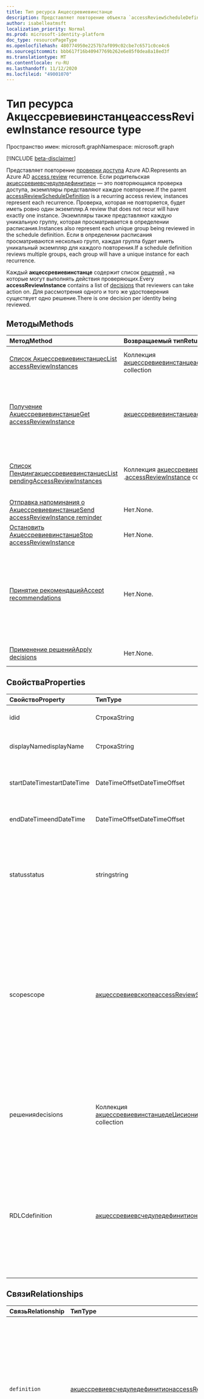 ```yaml
---
title: Тип ресурса Акцессревиевинстанце
description: Представляет повторение объекта `accessReviewScheduleDefinition` .
author: isabelleatmsft
localization_priority: Normal
ms.prod: microsoft-identity-platform
doc_type: resourcePageType
ms.openlocfilehash: 480774950e2257b7af099c02cbe7c6571c0ce4c6
ms.sourcegitcommit: bbb617f16b40947769b262e6e85f0dea8a18ed3f
ms.translationtype: MT
ms.contentlocale: ru-RU
ms.lasthandoff: 11/12/2020
ms.locfileid: "49001070"
---
```

# <a name="accessreviewinstance-resource-type"></a><span data-ttu-id="da964-103">Тип ресурса Акцессревиевинстанце</span><span class="sxs-lookup"><span data-stu-id="da964-103">accessReviewInstance resource type</span></span>

<span data-ttu-id="da964-104">Пространство имен: microsoft.graph</span><span class="sxs-lookup"><span data-stu-id="da964-104">Namespace: microsoft.graph</span></span>

[!INCLUDE [beta-disclaimer](../../includes/beta-disclaimer.md)]

<span data-ttu-id="da964-105">Представляет повторение [проверки доступа](accessreviewsv2-root.md) Azure AD.</span><span class="sxs-lookup"><span data-stu-id="da964-105">Represents an Azure AD [access review](accessreviewsv2-root.md) recurrence.</span></span> <span data-ttu-id="da964-106">Если родительская [акцессревиевсчедуледефинитион](accessreviewscheduledefinition.md) — это повторяющаяся проверка доступа, экземпляры представляют каждое повторение.</span><span class="sxs-lookup"><span data-stu-id="da964-106">If the parent [accessReviewScheduleDefinition](accessreviewscheduledefinition.md) is a recurring access review, instances represent each recurrence.</span></span> <span data-ttu-id="da964-107">Проверка, которая не повторяется, будет иметь ровно один экземпляр.</span><span class="sxs-lookup"><span data-stu-id="da964-107">A review that does not recur will have exactly one instance.</span></span> <span data-ttu-id="da964-108">Экземпляры также представляют каждую уникальную группу, которая просматривается в определении расписания.</span><span class="sxs-lookup"><span data-stu-id="da964-108">Instances also represent each unique group being reviewed in the schedule definition.</span></span> <span data-ttu-id="da964-109">Если в определении расписания просматриваются несколько групп, каждая группа будет иметь уникальный экземпляр для каждого повторения.</span><span class="sxs-lookup"><span data-stu-id="da964-109">If a schedule definition reviews multiple groups, each group will have a unique instance for each recurrence.</span></span>

<span data-ttu-id="da964-110">Каждый **акцессревиевинстанце** содержит список [решений](accessreviewinstancedecisionitem.md) , на которые могут выполнять действия проверяющих.</span><span class="sxs-lookup"><span data-stu-id="da964-110">Every **accessReviewInstance** contains a list of [decisions](accessreviewinstancedecisionitem.md) that reviewers can take action on.</span></span> <span data-ttu-id="da964-111">Для рассмотрения одного и того же удостоверения существует одно решение.</span><span class="sxs-lookup"><span data-stu-id="da964-111">There is one decision per identity being reviewed.</span></span>

## <a name="methods"></a><span data-ttu-id="da964-112">Методы</span><span class="sxs-lookup"><span data-stu-id="da964-112">Methods</span></span>

| <span data-ttu-id="da964-113">Метод</span><span class="sxs-lookup"><span data-stu-id="da964-113">Method</span></span> | <span data-ttu-id="da964-114">Возвращаемый тип</span><span class="sxs-lookup"><span data-stu-id="da964-114">Return Type</span></span> | <span data-ttu-id="da964-115">Описание</span><span class="sxs-lookup"><span data-stu-id="da964-115">Description</span></span> |
|:---------------|:--------|:----------|
|[<span data-ttu-id="da964-116">Список Акцессревиевинстанцес</span><span class="sxs-lookup"><span data-stu-id="da964-116">List accessReviewInstances</span></span>](../api/accessreviewinstance-list.md) | <span data-ttu-id="da964-117">Коллекция [акцессревиевинстанце](accessreviewinstance.md)</span><span class="sxs-lookup"><span data-stu-id="da964-117">[accessReviewInstance](accessreviewinstance.md) collection</span></span> | <span data-ttu-id="da964-118">Получение списка объектов [акцессревиевинстанце](../resources/accessreviewinstance.md) и их свойств.</span><span class="sxs-lookup"><span data-stu-id="da964-118">Get a list of the [accessReviewInstance](../resources/accessreviewinstance.md) objects and their properties.</span></span> |
|[<span data-ttu-id="da964-119">Получение Акцессревиевинстанце</span><span class="sxs-lookup"><span data-stu-id="da964-119">Get accessReviewInstance</span></span>](../api/accessreviewinstance-get.md) | [<span data-ttu-id="da964-120">акцессревиевинстанце</span><span class="sxs-lookup"><span data-stu-id="da964-120">accessReviewInstance</span></span>](accessreviewinstance.md) | <span data-ttu-id="da964-121">Возвращает Акцессревиевинстанце для Акцессревиевсчедуледефинитион.</span><span class="sxs-lookup"><span data-stu-id="da964-121">Returns accessReviewInstance for an accessReviewScheduleDefinition.</span></span> <span data-ttu-id="da964-122">Не включает в объект связанное АкцессревиевинстанцедеЦисионитем.</span><span class="sxs-lookup"><span data-stu-id="da964-122">Does not include associated accessReviewInstanceDecisionItem\`s in the object.</span></span> |
|[<span data-ttu-id="da964-123">Список Пендингакцессревиевинстанцес</span><span class="sxs-lookup"><span data-stu-id="da964-123">List pendingAccessReviewInstances</span></span>](../api/accessreviewinstance-pendingaccessreviewinstances.md) | <span data-ttu-id="da964-124">Коллекция [акцессревиевинстанце](accessreviewinstance.md) .</span><span class="sxs-lookup"><span data-stu-id="da964-124">[accessReviewInstance](accessreviewinstance.md) collection.</span></span> | <span data-ttu-id="da964-125">Получение всех ожидающих Акцессревиевинстанце ресурсов, назначенных вызывающему пользователю.</span><span class="sxs-lookup"><span data-stu-id="da964-125">Get all pending accessReviewInstance resources assigned to the calling user.</span></span> |
|[<span data-ttu-id="da964-126">Отправка напоминания о Акцессревиевинстанце</span><span class="sxs-lookup"><span data-stu-id="da964-126">Send accessReviewInstance reminder</span></span>](../api/accessreviewinstance-sendreminder.md) | <span data-ttu-id="da964-127">Нет.</span><span class="sxs-lookup"><span data-stu-id="da964-127">None.</span></span> | <span data-ttu-id="da964-128">Отправьте напоминание рецензентам Акцессревиевинстанце.</span><span class="sxs-lookup"><span data-stu-id="da964-128">Send a reminder to the reviewers of an accessReviewInstance.</span></span> |
|[<span data-ttu-id="da964-129">Остановить Акцессревиевинстанце</span><span class="sxs-lookup"><span data-stu-id="da964-129">Stop accessReviewInstance</span></span>](../api/accessreviewinstance-stop.md) | <span data-ttu-id="da964-130">Нет.</span><span class="sxs-lookup"><span data-stu-id="da964-130">None.</span></span> | <span data-ttu-id="da964-131">Вручную остановите Акцессревиевинстанце.</span><span class="sxs-lookup"><span data-stu-id="da964-131">Manually stop an accessReviewInstance.</span></span> |
|[<span data-ttu-id="da964-132">Принятие рекомендаций</span><span class="sxs-lookup"><span data-stu-id="da964-132">Accept recommendations</span></span>](../api/accessreviewinstance-acceptrecommendations.md) | <span data-ttu-id="da964-133">Нет.</span><span class="sxs-lookup"><span data-stu-id="da964-133">None.</span></span> | <span data-ttu-id="da964-134">Позволяет вызывающему пользователю принимать рекомендации по решению для каждого Нотревиевед АкцессревиевинстанцедеЦисионитем, на которые они пересматриваются для определенного Акцессревиевинстанце.</span><span class="sxs-lookup"><span data-stu-id="da964-134">Allows the calling user to accept the decision recommendation for each NotReviewed accessReviewInstanceDecisionItem that they are the reviewer on for a specific accessReviewInstance.</span></span> |
|[<span data-ttu-id="da964-135">Применение решений</span><span class="sxs-lookup"><span data-stu-id="da964-135">Apply decisions</span></span>](../api/accessreviewinstance-applydecisions.md) | <span data-ttu-id="da964-136">Нет.</span><span class="sxs-lookup"><span data-stu-id="da964-136">None.</span></span> | <span data-ttu-id="da964-137">Вручную применяйте решение для Акцессревиевинстанце.</span><span class="sxs-lookup"><span data-stu-id="da964-137">Manually apply decision on an accessReviewInstance.</span></span> |



## <a name="properties"></a><span data-ttu-id="da964-138">Свойства</span><span class="sxs-lookup"><span data-stu-id="da964-138">Properties</span></span>
| <span data-ttu-id="da964-139">Свойство</span><span class="sxs-lookup"><span data-stu-id="da964-139">Property</span></span> | <span data-ttu-id="da964-140">Тип</span><span class="sxs-lookup"><span data-stu-id="da964-140">Type</span></span> | <span data-ttu-id="da964-141">Описание</span><span class="sxs-lookup"><span data-stu-id="da964-141">Description</span></span> |
| :-------------------------| :---------------------------------- | :---------- |
| <span data-ttu-id="da964-142">id</span><span class="sxs-lookup"><span data-stu-id="da964-142">id</span></span> | <span data-ttu-id="da964-143">Строка</span><span class="sxs-lookup"><span data-stu-id="da964-143">String</span></span> | <span data-ttu-id="da964-144">Уникальный идентификатор экземпляра.</span><span class="sxs-lookup"><span data-stu-id="da964-144">Unique identifier of the instance.</span></span> |
| <span data-ttu-id="da964-145">displayName</span><span class="sxs-lookup"><span data-stu-id="da964-145">displayName</span></span> | <span data-ttu-id="da964-146">Строка</span><span class="sxs-lookup"><span data-stu-id="da964-146">String</span></span> | <span data-ttu-id="da964-147">Имя родительского Акцессревиевсчедуледефинитион.</span><span class="sxs-lookup"><span data-stu-id="da964-147">Name of the parent accessReviewScheduleDefinition.</span></span> |
| <span data-ttu-id="da964-148">startDateTime</span><span class="sxs-lookup"><span data-stu-id="da964-148">startDateTime</span></span> | <span data-ttu-id="da964-149">DateTimeOffset</span><span class="sxs-lookup"><span data-stu-id="da964-149">DateTimeOffset</span></span> | <span data-ttu-id="da964-150">DateTime при запланированном запуске проверки экземпляра.</span><span class="sxs-lookup"><span data-stu-id="da964-150">DateTime when review instance is scheduled to start.</span></span> <span data-ttu-id="da964-151">Может быть в будущем.</span><span class="sxs-lookup"><span data-stu-id="da964-151">May be in the future.</span></span> |
| <span data-ttu-id="da964-152">endDateTime</span><span class="sxs-lookup"><span data-stu-id="da964-152">endDateTime</span></span> | <span data-ttu-id="da964-153">DateTimeOffset</span><span class="sxs-lookup"><span data-stu-id="da964-153">DateTimeOffset</span></span> | <span data-ttu-id="da964-154">DateTime при запланированном окончании проверки экземпляра.</span><span class="sxs-lookup"><span data-stu-id="da964-154">DateTime when review instance is scheduled to end.</span></span> |
| <span data-ttu-id="da964-155">status</span><span class="sxs-lookup"><span data-stu-id="da964-155">status</span></span> | <span data-ttu-id="da964-156">string</span><span class="sxs-lookup"><span data-stu-id="da964-156">string</span></span> | <span data-ttu-id="da964-157">Указывает состояние Акцессревиев.</span><span class="sxs-lookup"><span data-stu-id="da964-157">Specifies the status of an accessReview.</span></span> <span data-ttu-id="da964-158">Типичные состояния:,,,,, `Initializing` `NotStarted` `Starting` `InProgress` `Completing` `Completed` , `AutoReviewing` и `AutoReviewed` .</span><span class="sxs-lookup"><span data-stu-id="da964-158">The typical states include `Initializing`, `NotStarted`, `Starting`, `InProgress`, `Completing`, `Completed`, `AutoReviewing`, and `AutoReviewed`.</span></span>  <span data-ttu-id="da964-159">Только для чтения.</span><span class="sxs-lookup"><span data-stu-id="da964-159">Read-only.</span></span>|
| <span data-ttu-id="da964-160">scope</span><span class="sxs-lookup"><span data-stu-id="da964-160">scope</span></span> | [<span data-ttu-id="da964-161">акцессревиевскопе</span><span class="sxs-lookup"><span data-stu-id="da964-161">accessReviewScope</span></span>](accessreviewscope.md) | <span data-ttu-id="da964-162">Создается на основе **области действия** и **Инстанцеенумератионскопе** на уровне акцессревиевсчедуледефинитион.</span><span class="sxs-lookup"><span data-stu-id="da964-162">Created based on **scope** and **instanceEnumerationScope** at the accessReviewScheduleDefinition level.</span></span> <span data-ttu-id="da964-163">Определяет область пользователей, проверенных в группе.</span><span class="sxs-lookup"><span data-stu-id="da964-163">Defines the scope of users reviewed in a group.</span></span> <span data-ttu-id="da964-164">В случае с проверкой одной группы область, определенная на `accessReviewScheduleDefinition` уровне, применяется ко всем экземплярам.</span><span class="sxs-lookup"><span data-stu-id="da964-164">In the case of a single-group review, the scope defined at the `accessReviewScheduleDefinition` level applies to all instances.</span></span> <span data-ttu-id="da964-165">В случае проверки всех групп область может различаться для каждой группы.</span><span class="sxs-lookup"><span data-stu-id="da964-165">In the case of all groups review, scope may be different for each group.</span></span> <span data-ttu-id="da964-166">Только для чтения.</span><span class="sxs-lookup"><span data-stu-id="da964-166">Read-only.</span></span>  | 
| <span data-ttu-id="da964-167">решения</span><span class="sxs-lookup"><span data-stu-id="da964-167">decisions</span></span> | <span data-ttu-id="da964-168">Коллекция [акцессревиевинстанцедеЦисионитем](accessreviewinstancedecisionitem.md)</span><span class="sxs-lookup"><span data-stu-id="da964-168">[accessReviewInstanceDecisionItem](accessreviewinstancedecisionitem.md) collection</span></span> | <span data-ttu-id="da964-169">Каждый пользователь, который просматривается в Акцессревиевинстанце, имеет элемент принятия решений, который представляет, был ли их доступ утвержден, отклонен или еще не проверен.</span><span class="sxs-lookup"><span data-stu-id="da964-169">Each user reviewed in an accessReviewInstance has a decision item representing if their access was approved, denied, or not yet reviewed.</span></span> |
| <span data-ttu-id="da964-170">RDLC</span><span class="sxs-lookup"><span data-stu-id="da964-170">definition</span></span> |[<span data-ttu-id="da964-171">акцессревиевсчедуледефинитион</span><span class="sxs-lookup"><span data-stu-id="da964-171">accessReviewScheduleDefinition</span></span>](accessreviewscheduledefinition.md) | <span data-ttu-id="da964-172">С каждым экземпляром связан ровно один Акцессревиевсчедуледефинитион.</span><span class="sxs-lookup"><span data-stu-id="da964-172">There is exactly one accessReviewScheduleDefinition associated with each instance.</span></span> <span data-ttu-id="da964-173">Это родительское расписание для экземпляра, в котором экземпляры создаются для каждого повторения определения проверки и каждая группа, выбранная для просмотра определением.</span><span class="sxs-lookup"><span data-stu-id="da964-173">It is the parent schedule for the instance, where instances are created for each recurrence of a review definition and each group selected to review by the definition.</span></span> |

## <a name="relationships"></a><span data-ttu-id="da964-174">Связи</span><span class="sxs-lookup"><span data-stu-id="da964-174">Relationships</span></span>

| <span data-ttu-id="da964-175">Связь</span><span class="sxs-lookup"><span data-stu-id="da964-175">Relationship</span></span> | <span data-ttu-id="da964-176">Тип</span><span class="sxs-lookup"><span data-stu-id="da964-176">Type</span></span>   |<span data-ttu-id="da964-177">Описание</span><span class="sxs-lookup"><span data-stu-id="da964-177">Description</span></span>|
|:---------------|:--------|:----------|
| `definition`               |[<span data-ttu-id="da964-178">акцессревиевсчедуледефинитион</span><span class="sxs-lookup"><span data-stu-id="da964-178">accessReviewScheduleDefinition</span></span>](accessreviewscheduledefinition.md)          | <span data-ttu-id="da964-179">`accessReviewScheduleDefinition`С каждым экземпляром связан только один экземпляр.</span><span class="sxs-lookup"><span data-stu-id="da964-179">There is exactly one `accessReviewScheduleDefinition` associated with each instance.</span></span> <span data-ttu-id="da964-180">Это родительское расписание для экземпляра, в котором экземпляры создаются для каждого повторения определения проверки и каждая группа, выбранная для просмотра определением.</span><span class="sxs-lookup"><span data-stu-id="da964-180">It is the parent schedule for the instance, where instances are created for each recurrence of a review definition and each group selected to review by the definition.</span></span> |
| `decisions`               |<span data-ttu-id="da964-181">Коллекция [акцессревиевинстанцедеЦисионитем](accessreviewinstancedecisionitem.md)</span><span class="sxs-lookup"><span data-stu-id="da964-181">[accessReviewInstanceDecisionItem](accessreviewinstancedecisionitem.md) collection</span></span>        | <span data-ttu-id="da964-182">Каждый пользователь, проверенный в элементе, `accessReviewInstance` имеет элемент принятия решений, который представляет, было ли оно утверждено, отклонено или еще не проверено.</span><span class="sxs-lookup"><span data-stu-id="da964-182">Each user reviewed in an `accessReviewInstance` has a decision item representing if they were approved, denied, or not yet reviewed.</span></span> |

## <a name="json-representation"></a><span data-ttu-id="da964-183">Представление JSON</span><span class="sxs-lookup"><span data-stu-id="da964-183">JSON representation</span></span>

<span data-ttu-id="da964-184">Ниже представлено описание ресурса в формате JSON.</span><span class="sxs-lookup"><span data-stu-id="da964-184">Here is a JSON representation of the resource.</span></span>

<!-- {
  "blockType": "resource",
  "keyProperty": "id",
  "@odata.type": "microsoft.graph.accessReviewInstance",
  "baseType": "",
  "openType": false
}
-->

```json
{
 "@odata.type": "#microsoft.graph.accessReviewInstance",
 "id": "string (identifier)",
 "displayName": "string",
 "startDateTime": "string (timestamp)",
 "endDateTime": "string (timestamp)",
 "status": "string",
 "scope": {
    "@odata.type": "microsoft.graph.accessReviewScope"
  }
}
```

<!--
{
  "type": "#page.annotation",
  "description": "accessReviewInstance resource",
  "keywords": "",
  "section": "documentation",
  "tocPath": "",
  "suppressions": []
}
-->
